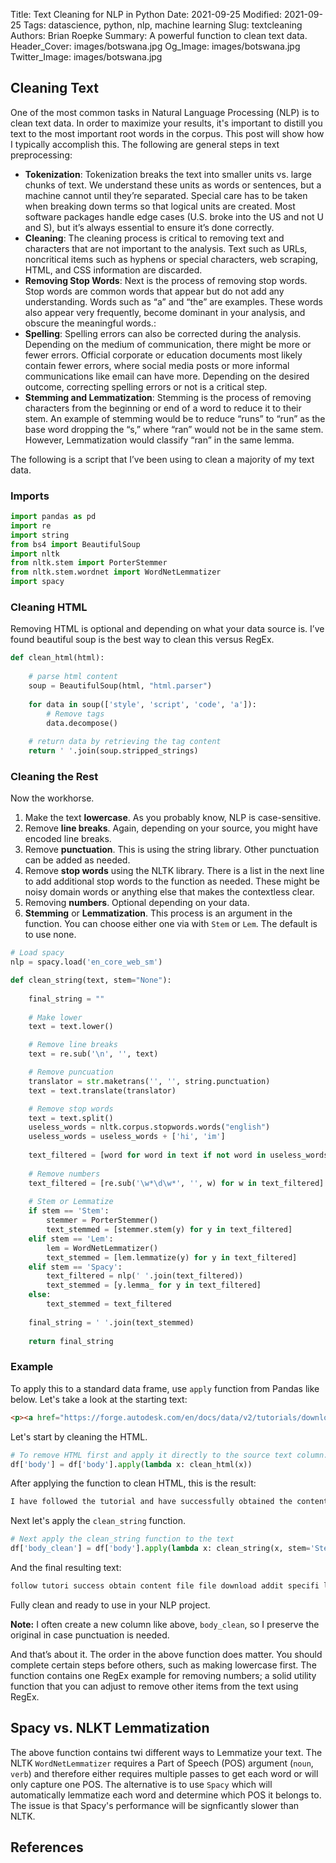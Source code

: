 Title: Text Cleaning for NLP in Python
Date: 2021-09-25
Modified: 2021-09-25
Tags: datascience, python, nlp, machine learning
Slug: textcleaning
Authors: Brian Roepke
Summary: A powerful function to clean text data.
Header_Cover: images/botswana.jpg
Og_Image: images/botswana.jpg
Twitter_Image: images/botswana.jpg

## Cleaning Text

One of the most common tasks in Natural Language Processing (NLP) is to clean text data.  In order to maximize your results, it's important to distill you text to the most important root words in the corpus.  This post will show how I typically accomplish this.  The following are general steps in text preprocessing:

* **Tokenization**: Tokenization breaks the text into smaller units vs. large chunks of text. We understand these units as words or sentences, but a machine cannot until they’re separated. Special care has to be taken when breaking down terms so that logical units are created. Most software packages handle edge cases (U.S. broke into the US and not U and S), but it’s always essential to ensure it’s done correctly.
* **Cleaning**: The cleaning process is critical to removing text and characters that are not important to the analysis. Text such as URLs, noncritical items such as hyphens or special characters, web scraping, HTML, and CSS information are discarded.
* **Removing Stop Words**: Next is the process of removing stop words. Stop words are common words that appear but do not add any understanding. Words such as “a” and “the” are examples. These words also appear very frequently, become dominant in your analysis, and obscure the meaningful words.:
* **Spelling**: Spelling errors can also be corrected during the analysis. Depending on the medium of communication, there might be more or fewer errors. Official corporate or education documents most likely contain fewer errors, where social media posts or more informal communications like email can have more. Depending on the desired outcome, correcting spelling errors or not is a critical step.
* **Stemming and Lemmatization**: Stemming is the process of removing characters from the beginning or end of a word to reduce it to their stem. An example of stemming would be to reduce “runs” to “run” as the base word dropping the “s,” where “ran” would not be in the same stem. However, Lemmatization would classify “ran” in the same lemma.

The following is a script that I’ve been using to clean a majority of my text data.  

### Imports

```python
import pandas as pd
import re
import string
from bs4 import BeautifulSoup
import nltk
from nltk.stem import PorterStemmer
from nltk.stem.wordnet import WordNetLemmatizer
import spacy
```

### Cleaning HTML

Removing HTML is optional and depending on what your data source is. I’ve found beautiful soup is the best way to clean this versus RegEx.

```python
def clean_html(html):
    
    # parse html content
    soup = BeautifulSoup(html, "html.parser")
  
    for data in soup(['style', 'script', 'code', 'a']):
        # Remove tags
        data.decompose()
  
    # return data by retrieving the tag content
    return ' '.join(soup.stripped_strings)
```

### Cleaning the Rest

Now the workhorse.  

1. Make the text **lowercase**.  As you probably know, NLP is case-sensitive.
2. Remove **line breaks**.  Again, depending on your source, you might have encoded line breaks.
3. Remove **punctuation**.  This is using the string library.  Other punctuation can be added as needed.
4. Remove **stop words** using the NLTK library.  There is a list in the next line to add additional stop words to the function as needed.  These might be noisy domain words or anything else that makes the contextless clear.
5. Removing **numbers**.  Optional depending on your data.
6. **Stemming** or **Lemmatization**.  This process is an argument in the function.  You can choose either one via with `Stem` or `Lem`.  The default is to use none.


```python
# Load spacy
nlp = spacy.load('en_core_web_sm')

def clean_string(text, stem="None"):
    
    final_string = ""
    
    # Make lower
    text = text.lower()

    # Remove line breaks
    text = re.sub('\n', '', text)

    # Remove puncuation
    translator = str.maketrans('', '', string.punctuation)
    text = text.translate(translator)

    # Remove stop words
    text = text.split()
    useless_words = nltk.corpus.stopwords.words("english")
    useless_words = useless_words + ['hi', 'im']
    
    text_filtered = [word for word in text if not word in useless_words]
    
    # Remove numbers
    text_filtered = [re.sub('\w*\d\w*', '', w) for w in text_filtered]
    
    # Stem or Lemmatize
    if stem == 'Stem':
        stemmer = PorterStemmer() 
        text_stemmed = [stemmer.stem(y) for y in text_filtered]
    elif stem == 'Lem':
        lem = WordNetLemmatizer()
        text_stemmed = [lem.lemmatize(y) for y in text_filtered]
    elif stem == 'Spacy':
        text_filtered = nlp(' '.join(text_filtered))
        text_stemmed = [y.lemma_ for y in text_filtered]
    else:
        text_stemmed = text_filtered
    
    final_string = ' '.join(text_stemmed)
    
    return final_string
```

### Example

To apply this to a standard data frame, use `apply` function from Pandas like below.  Let's take a look at the starting text:

```html
<p><a href="https://forge.autodesk.com/en/docs/data/v2/tutorials/download-file/#step-6-download-the-item" rel="nofollow noreferrer">https://forge.autodesk.com/en/docs/data/v2/tutorials/download-file/#step-6-download-the-item</a></p>\n\n<p>I have followed the tutorial and have successfully obtained the contents of the file, but where is the file being downloaded. In addition, how do I specify the location of where I want to download the file?</p>\n\n<p>Result on Postman\n<a href="https://i.stack.imgur.com/VrdqP.png" rel="nofollow noreferrer"><img src="https://i.stack.imgur.com/VrdqP.png" alt="enter image description here"></a></p>\n
```

Let's start by cleaning the HTML.

```python
# To remove HTML first and apply it directly to the source text column.
df['body'] = df['body'].apply(lambda x: clean_html(x))
```

After applying the function to clean HTML, this is the result:

```html
I have followed the tutorial and have successfully obtained the contents of the file, but where is the file being downloaded. In addition, how do I specify the location of where I want to download the file? Result on Postman
```

Next let's apply the `clean_string` function.

```python
# Next apply the clean_string function to the text
df['body_clean'] = df['body'].apply(lambda x: clean_string(x, stem='Stem'))
```

And the final resulting text:

```html
follow tutori success obtain content file file download addit specifi locat want download file result postman
```

Fully clean and ready to use in your NLP project.

**Note:** I often create a new column like above, `body_clean`, so I preserve the original in case punctuation is needed.

And that’s about it.  The order in the above function does matter.  You should complete certain steps before others, such as making lowercase first.  The function contains one RegEx example for removing numbers; a solid utility function that you can adjust to remove other items from the text using RegEx.

## Spacy vs. NLKT Lemmatization

The above function contains twi different ways to Lemmatize your text.  The NLTK `WordNetLemmatizer` requires a Part of Speech (POS) argument (`noun`, `verb`) and therefore either requires multiple passes to get each word or will only capture one POS.  The alternative is to use `Spacy` which will automatically lemmatize each word and determine which POS it belongs to.  The issue is that Spacy's performance will be signficantly slower than NLTK.

## References

[^TXT]: [Text Processing Is Coming](https://towardsdatascience.com/text-processing-is-coming-c13a0e2ee15c)
[^LEM]: [Stemming vs Lemmatization](https://towardsdatascience.com/stemming-vs-lemmatization-2daddabcb221)